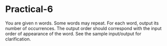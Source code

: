 # Practical-6
You are given n words. Some words may repeat. For each word, output its number of occurrences. The output order should correspond with the input order of appearance of the word. See the sample input/output for clarification.
